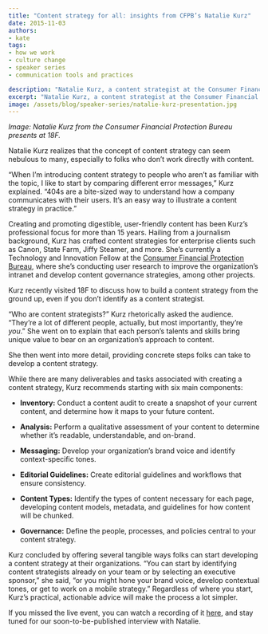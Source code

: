 ```yaml
---
title: "Content strategy for all: insights from CFPB’s Natalie Kurz"
date: 2015-11-03
authors:
- kate
tags:
- how we work
- culture change
- speaker series
- communication tools and practices

description: "Natalie Kurz, a content strategist at the Consumer Financial Protection Bureau, recently spoke at 18F about some best practices for creating and promoting digestible, user-friendly content."
excerpt: "Natalie Kurz, a content strategist at the Consumer Financial Protection Bureau, recently spoke at 18F about some best practices for creating and promoting digestible, user-friendly content."
image: /assets/blog/speaker-series/natalie-kurz-presentation.jpg
---
```


*Image: Natalie Kurz from the Consumer Financial Protection Bureau presents at 18F.*

Natalie Kurz realizes that the concept of content strategy can seem nebulous to many, especially to folks who don’t work directly with content.

“When I’m introducing content strategy to people who aren’t as familiar with the topic, I like to start by comparing different error messages,” Kurz explained. “404s are a bite-sized way to understand how a company communicates with their users. It’s an easy way to illustrate a content strategy in practice.”

Creating and promoting digestible, user-friendly content has been Kurz’s professional focus for more than 15 years. Hailing from a journalism background, Kurz has crafted content strategies for enterprise clients such as Canon, State Farm, Jiffy Steamer, and more. She’s currently a Technology and Innovation Fellow at the [Consumer Financial Protection Bureau](http://www.consumerfinance.gov/), where she’s conducting user research to improve the organization’s intranet and develop content governance strategies, among other projects.

Kurz recently visited 18F to discuss how to build a content strategy from the ground up, even if you don’t identify as a content strategist.

“Who are content strategists?” Kurz rhetorically asked the audience. “They’re a lot of different people, actually, but most importantly, they’re *you*.” She went on to explain that each person’s talents and skills bring unique value to bear on an organization’s approach to content.

She then went into more detail, providing concrete steps folks can take to develop a content strategy.

While there are many deliverables and tasks associated with creating a content strategy, Kurz recommends starting with six main components:

-   **Inventory:** Conduct a content audit to create a snapshot of your current content, and determine how it maps to your future content.

-   **Analysis:** Perform a qualitative assessment of your content to determine whether it’s readable, understandable, and on-brand.

-   **Messaging:** Develop your organization’s brand voice and identify context-specific tones.

-   **Editorial Guidelines:** Create editorial guidelines and workflows that ensure consistency.

-   **Content Types:** Identify the types of content necessary for each page, developing content models, metadata, and guidelines for how content will be chunked.

-   **Governance:** Define the people, processes, and policies central to your content strategy.

Kurz concluded by offering several tangible ways folks can start developing a content strategy at their organizations. “You can start by identifying content strategists already on your team or by selecting an executive sponsor,” she said, “or you might hone your brand voice, develop contextual tones, or get to work on a mobile strategy.” Regardless of where you start, Kurz’s practical, actionable advice will make the process a lot simpler.

If you missed the live event, you can watch a recording of it [here](https://plus.google.com/u/0/events/c7bnoqckt7i2ha8n5ksraghvcus), and stay tuned for our soon-to-be-published interview with Natalie.

